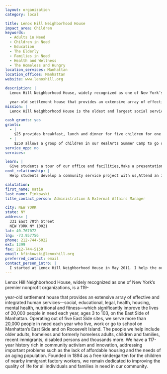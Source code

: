 ```yaml
---
layout: organization
category: local

title: Lenox Hill Neighborhood House
impact_area: Children
keywords: 
  - Adults in Need
  - Children in Need
  - Education
  - The Elderly
  - Families in Need
  - Health and Wellness
  - The Homeless and Hungry
location_services: Manhattan
location_offices: Manhattan
website: www.lenoxhill.org

description: |
  Lenox Hill Neighborhood House, widely recognized as one of New York’s premier nonprofit organizations, is a 119-

  year-old settlement house that provides an extensive array of effective and integrated human services—social, educational, legal, health, housing, mental health, nutritional and fitness—which significantly improve the lives of 20,000 people in need each year, ages 3 to 103, on the East Side of Manhattan. Operating out of five East Side sites, we serve more than 20,000 people in need each year who live, work or go to school on Manhattan’s East Side and on Roosevelt Island.  The people we help include older adults, homeless and formerly homeless adults, children and families, recent immigrants, disabled persons and thousands more.  We have a 117-year history rich in community activism and innovation, addressing important problems such as the lack of affordable housing and the needs of an aging population.  Founded in 1894 as a free kindergarten for the children of nearby immigrant factory workers, we remain dedicated to improving the quality of life for all individuals and families in need in our community.
mission: |
  Lenox Hill Neighborhood House is the oldest and largest social services and educational organization on the Upper East Side of Manhattan. Operating out of multiple East Side sites, we are a vibrant community organization and serve 20,000 people in need each year who live, work or go to school on Manhattan's East Side and on Roosevelt Island. Our constituents include older adults, homeless and formerly homeless adults, children and families, recent immigrants, disabled persons and thousands more who make up New York City 's wonderful mosaic. 

cash_grants: yes
grants: 
  - |
    $25 provides breakfast, lunch and dinner for five children for one day in our Early Childhood Center
  - |
    $250 allows a group of children in our RealArts Summer Camp to go on two exciting field trips
service_opp: no
services: 

learn: |
  Give students a tour of our office and facilities,Make a presentation about our organization,Speak over the phone about our work
cont_relationship: |
  Help students develop a community service project with us,Attend an in-school Check Award Assembly if we receive a grant,Help students tell local newspapers and media about their grant and/or project with us

salutation: 
first_name: Katie
last_name: Finkowski
title_contact_person: Administration & External Affairs Manager

city: NEW YORK
state: NY
address: |
  331 East 70th Street  
  NEW YORK NY 10021
lat: 40.767072
lng: -73.957756
phone: 212-744-5022
ext: 1399
fax: 212-744-5150
email: kfinkowski@lenoxhill.org
preferred_contact: email
contact_person_intro: |
  I started at Lenox Hill Neighborhood House in May 2011. I help the organization communicate important information about what we do for our community and the kinds of people we serve to the many people who support us throughout New York and the country.
---
```

Lenox Hill Neighborhood House, widely recognized as one of New York’s premier nonprofit organizations, is a 119-

year-old settlement house that provides an extensive array of effective and integrated human services—social, educational, legal, health, housing, mental health, nutritional and fitness—which significantly improve the lives of 20,000 people in need each year, ages 3 to 103, on the East Side of Manhattan. Operating out of five East Side sites, we serve more than 20,000 people in need each year who live, work or go to school on Manhattan’s East Side and on Roosevelt Island.  The people we help include older adults, homeless and formerly homeless adults, children and families, recent immigrants, disabled persons and thousands more.  We have a 117-year history rich in community activism and innovation, addressing important problems such as the lack of affordable housing and the needs of an aging population.  Founded in 1894 as a free kindergarten for the children of nearby immigrant factory workers, we remain dedicated to improving the quality of life for all individuals and families in need in our community.